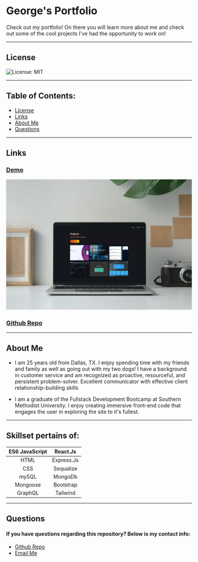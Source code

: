 # George's Portfolio

Check out my portfolio! On there you will learn more about me and check out some of the cool projects I've had the opportunity to work on!

---

## License

![License: MIT](https://img.shields.io/badge/License-MIT-yellow.svg)

---

## Table of Contents:

- [License](#license)
- [Links](#links)
- [About Me](#about-me)
- [Questions](#questions)

---

<!-- Add desktop & mobile version mockup -->

## Links

### [Demo](https://react-portfolio-ge.web.app/)

![Img](./src/assets/mockup1.jpg)

### [Github Repo](https://github.com/geoescobar/react-portfolio)

---

## About Me

  <!-- Add about me section here -->

- I am 25 years old from Dallas, TX. I enjoy spending time with my friends and family as well as going out with my two dogs! I have a background in customer service and am recognized as proactive, resourceful, and persistent problem-solver. Excellent communicator with effective client relationship-building skills

- I am a graduate of the Fullstack Development Bootcamp at Southern Methodist University. I enjoy creating immersive front-end code that engages the user in exploring the site to it's fullest.

---

  <!-- Add languages learned here -->

## Skillset pertains of:

| ES6 JavaScript |  React.Js  |
| :------------: | :--------: |
|      HTML      | Express.Js |
|      CSS       | Sequalize  |
|     mySQL      |  MongoDb   |
|    Mongoose    | Bootstrap  |
|    GraphQL     |  Tailwind  |

---

## Questions

#### If you have questions regarding this repository? Below is my contact info:

- [Github Repo](Github.com/geoescobar)
- [Email Me](geo.escobar214@gmail.com)
